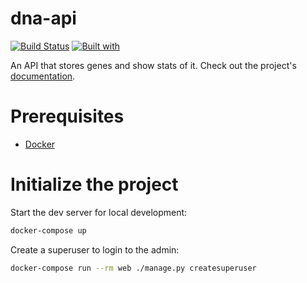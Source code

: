 # dna-api

[![Build Status](https://travis-ci.org/affonsobrian/dna-api.svg?branch=master)](https://travis-ci.org/affonsobrian/dna-api)
[![Built with](https://img.shields.io/badge/Built_with-Cookiecutter_Django_Rest-F7B633.svg)](https://github.com/agconti/cookiecutter-django-rest)

An API that stores genes and show stats of it. Check out the project's [documentation](http://affonsobrian.github.io/dna-api/).

# Prerequisites

- [Docker](https://docs.docker.com/docker-for-mac/install/)

# Initialize the project

Start the dev server for local development:

```bash
docker-compose up
```

Create a superuser to login to the admin:

```bash
docker-compose run --rm web ./manage.py createsuperuser
```

